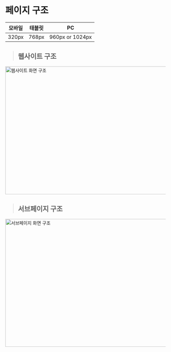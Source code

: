 # 페이지 구조

|모바일|태블릿|PC|
|:---:|:---:|:---:|
|320px|768px|960px or 1024px|

> ## 웹사이트 구조
<img src="WebPage.png" width="800px" height="400px" alt="웹사이트 화면 구조" ></img>

> ## 서브페이지 구조
<img src="SubPage.png" width="800px" height="400px" alt="서브페이지 화면 구조" ></img>
